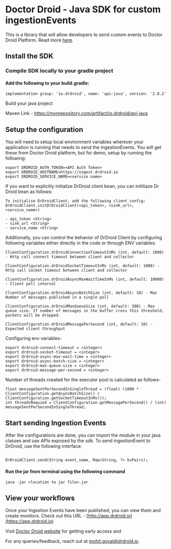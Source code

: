 # Doctor Droid - Java SDK for custom ingestionEvents

This is a library that will allow developers to send custom events to Doctor Droid Platform.
Read more [here](https://kenobi.drdroid.io/docs).

## Install the SDK

### Compile SDK locally to your gradle project

#### Add the following to your build.gradle:

```agsl
implementation group: 'io.drdroid', name: 'api-java', version: '2.0.2'
```
Build your java project

Maven Link - https://mvnrepository.com/artifact/io.drdroid/api-java

## Setup the configuration

You will need to setup local environment variables wherever your application is running that needs to send the
ingestionEvents. You will get these from Doctor Droid platform, but for demo, setup by running the following:

```
export DRDROID_AUTH_TOKEN=<API Auth Token>
export DRDROID_HOSTNAME=https://ingest.drdroid.io
export DRDROID_SERVICE_NAME=<service name>
```

If you want to explicitly initialize DrDroid client bean, you can initiliaze Dr Droid bean as follows:
```agsl
To initialise DrDroidClient, add the following client config:
DrDroidClient.initDrDroidClient(<api_token>, <sinK_url>, <service_name>)

- api_token <String>
- sink_url <String>
- service_name <String>
```

Additionally, you can control the behavior of DrDroid Client by configuring following variables either directly in the code or through ENV variables. 

```agsl
ClientConfiguration.drDroidConnectionTimeoutInMs (int, default: 1000) - Http call connect timeout between client and collector

ClientConfiguration.drDroidSocketTimeoutInMs (int, default: 1000) - Http call socket timeout between client and collector

ClientConfiguration.drDroidAsyncMaxWaitTimeInMs (int, default: 10000) - Client poll interval

ClientConfiguration.drDroidAsyncBatchSize (int, default: 10) - Max Number of messages published in a single poll 

ClientConfiguration.drDroidMaxQueueSize (int, default: 300) - Max queue size. If number of messages in the buffer cross this threshold, packets will be dropped. 

ClientConfiguration.drDroidMessagePerSecond (int, default: 10) - Expected client throughput 
```

Configuring env variables-
```agsl
export drdroid-connect-timeout = <integer>
export drdroid-socket-timeout = <integer>
export drdroid-async-max-wait-time = <integer>
export drdroid-async-batch-size = <integer>
export drdroid-max-queue-size = <integer>
export drdroid-message-per-second = <integer>
```

Number of threads created for the executor pool is calculated as follows- 

```agsl
float messageSentPerSecondInSingleThread = (float) (1000 * ClientConfiguration.getAsyncBatchSize() / ClientConfiguration.getSocketTimeoutInMs());
int threadsRequied = ClientConfiguration.getMessagePerSecond() / (int) messageSentPerSecondInSingleThread;
```

## Start sending Ingestion Events

After the configurations are done, you can import the module in your java classes and use APIs exposed by the sdk. To send ingestionEvent to DrDroid, use the following interface:

```agsl

DrDroidClient.send(String event_name, Map<String, ?> kvPairs);
```

#### Run the jar from terminal using the following command

```agsl
java -jar <location to jar file>.jar
```

## View your workflows

Once your Ingestion Events have been published, you can view them and create monitors. Check out this
URL - [http://app.drdroid.io](https://app.drdroid.io)

Visit [Doctor Droid website](https://drdroid.io?utm_param=github-py) for getting early access and

For any queries/feedback, reach out at [mohit.goyal@drdroid.io](mailto:mohit.goyal@drdroid.io).
